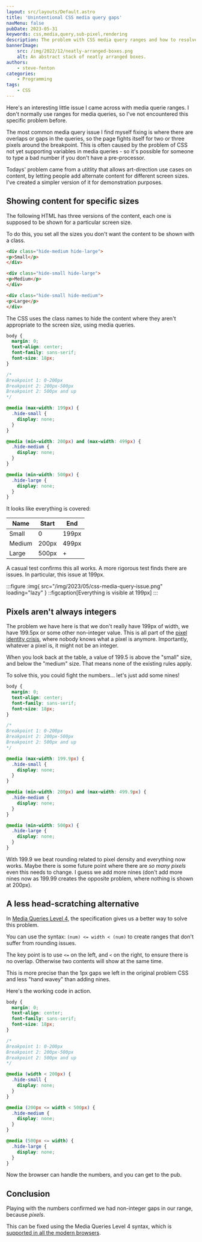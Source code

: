 ```yaml
---
layout: src/layouts/Default.astro
title: 'Unintentional CSS media query gaps'
navMenu: false
pubDate: 2023-05-31
keywords: css,media,query,sub-pixel,rendering
description: The problem with CSS media query ranges and how to resolve them.
bannerImage:
    src: /img/2022/12/neatly-arranged-boxes.png
    alt: An abstract stack of neatly arranged boxes.
authors:
    - steve-fenton
categories:
    - Programming
tags:
    - CSS
---
```


Here's an interesting little issue I came across with media querie ranges. I don't normally use ranges for media queries, so I've not encountered this specific problem before.

The most common media query issue I find myself fixing is where there are overlaps or gaps in the queries, so the page fights itself for two or three pixels around the breakpoint. This is often caused by the problem of CSS not yet supporting variables in media queries - so it's possible for someone to type a bad number if you don't have a pre-processor.

Todays' problem came from a utitlity that allows art-direction use cases on content, by letting people add alternate content for different screen sizes. I've created a simpler version of it for demonstration purposes.

## Showing content for specific sizes

The following HTML has three versions of the content, each one is supposed to be shown for a particular screen size.

To do this, you set all the sizes you don't want the content to be shown with a class.

```html
<div class="hide-medium hide-large">
<p>Small</p>
</div>

<div class="hide-small hide-large">
<p>Medium</p>
</div>

<div class="hide-small hide-medium">
<p>Large</p>
</div>
```

The CSS uses the class names to hide the content where they aren't appropriate to the screen size, using media queries.

```css
body {
  margin: 0;
  text-align: center;
  font-family: sans-serif;
  font-size: 18px;
}

/*
Breakpoint 1: 0-200px
Breakpoint 2: 200px-500px
Breakpoint 2: 500px and up
*/

@media (max-width: 199px) {
  .hide-small {
    display: none;
  }
}

@media (min-width: 200px) and (max-width: 499px) {
  .hide-medium {
    display: none;
  }
}

@media (min-width: 500px) {
  .hide-large {
    display: none;
  }
}
```

It looks like everything is covered:

|Name    | Start | End   |
|--------|-------|-------|
| Small  | 0     | 199px |
| Medium | 200px | 499px |
| Large  | 500px | +     |

A casual test confirms this all works. A more rigorous test finds there are issues. In particular, this issue at 199px.

:::figure
:img{ src="/img/2023/05/css-media-query-issue.png" loading="lazy" }
::figcaption[Everything is visible at 199px]
:::

## Pixels aren't always integers

The problem we have here is that we don't really have 199px of width, we have 199.5px or some other non-integer value. This is all part of the [pixel identity crisis](https://alistapart.com/article/a-pixel-identity-crisis/), where nobody knows what a pixel is anymore. Importantly, whatever a pixel is, it might not be an integer.

When you look back at the table, a value of 199.5 is above the "small" size, and below the "medium" size. That means none of the existing rules apply.

To solve this, you could fight the numbers... let's just add some nines!

```css
body {
  margin: 0;
  text-align: center;
  font-family: sans-serif;
  font-size: 18px;
}

/*
Breakpoint 1: 0-200px
Breakpoint 2: 200px-500px
Breakpoint 2: 500px and up
*/

@media (max-width: 199.9px) {
  .hide-small {
    display: none;
  }
}

@media (min-width: 200px) and (max-width: 499.9px) {
  .hide-medium {
    display: none;
  }
}

@media (min-width: 500px) {
  .hide-large {
    display: none;
  }
}
```

With 199.9 we beat rounding related to pixel density and everything now works. Maybe there is some future point where there are _so many pixels_ even this needs to change. I guess we add more nines (don't add more nines now as 199.99 creates the opposite problem, where nothing is shown at 200px).

## A less head-scratching alternative

In [Media Queries Level 4](https://www.w3.org/TR/mediaqueries-4/#mq-range-context), the specification gives us a better way to solve this problem.

You can use the syntax: `(num) <= width < (num)` to create ranges that don't suffer from rounding issues.

The key point is to use `<=` on the left, and `<` on the right, to ensure there is no overlap. Otherwise two contents will show at the same time.

This is more precise than the 1px gaps we left in the original problem CSS and less "hand wavey" than adding nines.

Here's the working code in action.

```css
body {
  margin: 0;
  text-align: center;
  font-family: sans-serif;
  font-size: 18px;
}

/*
Breakpoint 1: 0-200px
Breakpoint 2: 200px-500px
Breakpoint 2: 500px and up
*/

@media (width < 200px) {
  .hide-small {
    display: none;
  }
}

@media (200px <= width < 500px) {
  .hide-medium {
    display: none;
  }
}

@media (500px <= width) {
  .hide-large {
    display: none;
  }
}
```

Now the browser can handle the numbers, and you can get to the pub.

## Conclusion

Playing with the numbers confirmed we had non-integer gaps in our range, because _pixels_.

This can be fixed using the Media Queries Level 4 syntax, which is [supported in all the modern browsers](https://caniuse.com/css-media-range-syntax).